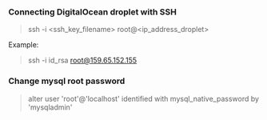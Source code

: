 ### Connecting DigitalOcean droplet with SSH

> ssh -i <ssh_key_filename> root@<ip_address_droplet>

Example:
> ssh -i id_rsa root@159.65.152.155

### Change mysql root password

>  alter user 'root'@'localhost' identified with mysql_native_password by 'mysqladmin'